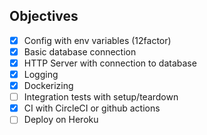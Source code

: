 ## Objectives

* [x] Config with env variables (12factor)
* [x] Basic database connection
* [x] HTTP Server with connection to database
* [x] Logging
* [x] Dockerizing
* [ ] Integration tests with setup/teardown
* [x] CI with CircleCI or github actions
* [ ] Deploy on Heroku
